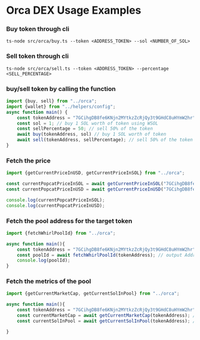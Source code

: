 # Orca DEX Usage Examples

### Buy token through cli
`
ts-node src/orca/buy.ts --token <ADDRESS_TOKEN> --sol <NUMBER_OF_SOL>
`

### Sell token through cli
`
ts-node src/orca/sell.ts --token <ADDRESS_TOKEN> --percentage <SELL_PERCENTAGE>
`
### buy/sell token by calling the function
```typescript
import {buy, sell} from "../orca";
import {wallet} from "../helpers/config";
async function main() {
    const tokenAddress = "7GCihgDB8fe6KNjn2MYtkzZcRjQy3t9GHdC8uHYmW2hr";
    const sol = 1; // buy 1 SOL worth of token using WSOL
    const sellPercentage = 50; // sell 50% of the token
    await buy(tokenAddress, sol) // buy 1 SOL worth of token
    await sell(tokenAddress, sellPercentage); // sell 50% of the token
}
```

### Fetch the price
```typescript
import {getCurrentPriceInUSD, getCurrentPriceInSOL} from "../orca";

const currentPopcatPriceInSOL = await getCurrentPriceInSOL("7GCihgDB8fe6KNjn2MYtkzZcRjQy3t9GHdC8uHYmW2hr");
const currentPopcatPriceInUSD = await getCurrentPriceInUSD("7GCihgDB8fe6KNjn2MYtkzZcRjQy3t9GHdC8uHYmW2hr");

console.log(currentPopcatPriceInSOL);
console.log(currentPopcatPriceInUSD);
```

### Fetch the pool address for the target token
```typescript
import {fetchWhirlPoolId} from "../orca";

async function main(){
    const tokenAddress = "7GCihgDB8fe6KNjn2MYtkzZcRjQy3t9GHdC8uHYmW2hr";
    const poolId = await fetchWhirlPoolId(tokenAddress); // output Address: POPCAT/WSOL or WSOL/
    console.log(poolId);
}
```

### Fetch the metrics of the pool
```typescript
import {getCurrentMarketCap, getCurrentSolInPool} from "../orca";

async function main(){
    const tokenAddress = "7GCihgDB8fe6KNjn2MYtkzZcRjQy3t9GHdC8uHYmW2hr";
    const currentMarketCap = await getCurrentMarketCap(tokenAddress); // to get the current market cap of the token
    const currentSolInPool = await getCurrentSolInPool(tokenAddress); // to get the current number of SOL in the pool

}
```


